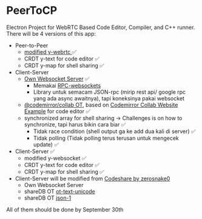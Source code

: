 # PeerToCP

Electron Project for WebRTC Based Code Editor, Compiler, and C++ runner.
There will be 4 versions of this app:

- Peer-to-Peer 
  - [modified y-webrtc  ](https://github.com/hockyy/y-webrtc)✅
  - CRDT y-text for code editor ✅
  - CRDT y-map for shell sharing ✅
- Client-Server 
  - [Own Websocket Server](https://github.com/hockyy/peertocp-server) ✅
     - Memakai [RPC-websockets](https://www.npmjs.com/package/rpc-websockets)
     - Library untuk semacam JSON-rpc (mirip rest api/ google rpc yang ada async awaitnya), tapi koneksinya pakai websocket
  - [@codemirror/collab OT](https://github.com/codemirror/collab), based on [Codemirror Collab Website Example](https://github.com/codemirror/website/tree/master/site/examples/collab) for code editor ✅
  - synchronized array for shell sharing -> Challenges is on how to synchronize, tapi harus bikin cara biar ✅
    - Tidak race condition (shell output ga ke add dua kali di server) ✅
    - Tidak polling (Tidak polling terus terusan untuk mengecek update) ✅
- Client-Server ✅
  - modified y-websocket ✅
  - CRDT y-text for code editor ✅
  - CRDT y-map for shell sharing ✅
- Client-Server will be modified from [Codeshare by zerosnake0](https://github.com/zerosnake0/codeshare)
  - Own Websocket Server
  - shareDB OT [ot-text-unicode](https://github.com/ottypes/text-unicode)
  - shareDB OT [json-1](https://github.com/ottypes/json1)

All of them should be done by September 30th
